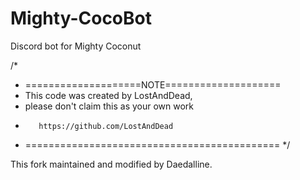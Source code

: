 # Mighty-CocoBot
Discord bot for Mighty Coconut

/*
 * ====================NOTE====================
 *    This code was created by LostAndDead,
 *   please don't claim this as your own work
 *        https://github.com/LostAndDead
 * ============================================
 */
 
 This fork maintained and modified by Daedalline.
